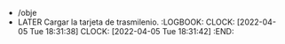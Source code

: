 - /obje
- LATER Cargar la tarjeta de trasmilenio.
  :LOGBOOK:
  CLOCK: [2022-04-05 Tue 18:31:38]
  CLOCK: [2022-04-05 Tue 18:31:42]
  :END:
